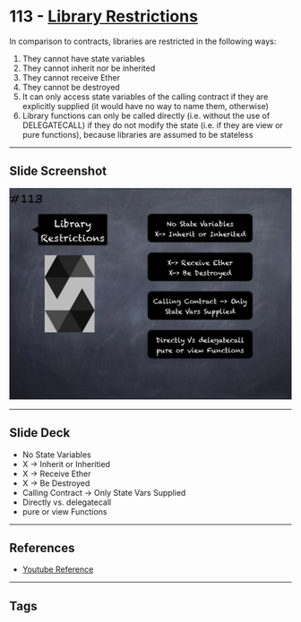 # 113 - [Library Restrictions](Library%20Restrictions.md)
In comparison to contracts, libraries are restricted in the following ways:

1.  They cannot have state variables
2.  They cannot inherit nor be inherited
3.  They cannot receive Ether
4.  They cannot be destroyed
5.  It can only access state variables of the calling contract if they are explicitly supplied (it would have no way to name them, otherwise)
6.  Library functions can only be called directly (i.e. without the use of DELEGATECALL) if they do not modify the state (i.e. if they are view or pure functions), because libraries are assumed to be stateless

___
## Slide Screenshot
![113.png](../images/solidity201/113.png)
___
## Slide Deck
- No State Variables
- X -> Inherit or Inheritied
- X -> Receive Ether
- X -> Be Destroyed
- Calling Contract -> Only State Vars Supplied
- Directly vs. delegatecall
- pure or view Functions
___
## References
- [Youtube Reference](https://youtu.be/3bFgsmsQXrE?t=924)
___
## Tags